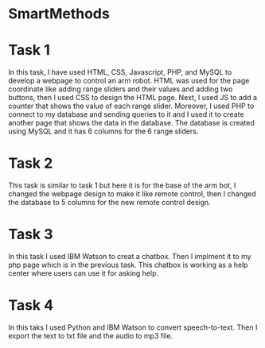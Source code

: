 # SmartMethods

# Task 1

In this task, I have used HTML, CSS, Javascript, PHP, and MySQL to develop a webpage to control an arm robot. HTML was used for the page coordinate like adding range sliders and their values and adding two buttons, then I used CSS to design the HTML page. Next, I used JS to add a counter that shows the value of each range slider. Moreover, I used PHP to connect to my database and sending queries to it and I used it to create another page that shows the data in the database. The database is created using MySQL and it has 6 columns for the 6 range sliders.

# Task 2

This task is similar to task 1 but here it is for the base of the arm bot, I changed the webpage design to make it like remote control, then I changed the database to 5 columns for the new remote control design.

# Task 3

In this task I used IBM Watson to creat a chatbox. Then I implment it to my php page which is in the previous task. This chatbox is working as a help center where users can use it for asking help.

# Task 4

In this taks I used Python and IBM Watson to convert speech-to-text. Then I export the text to txt file and the audio to mp3 file.
